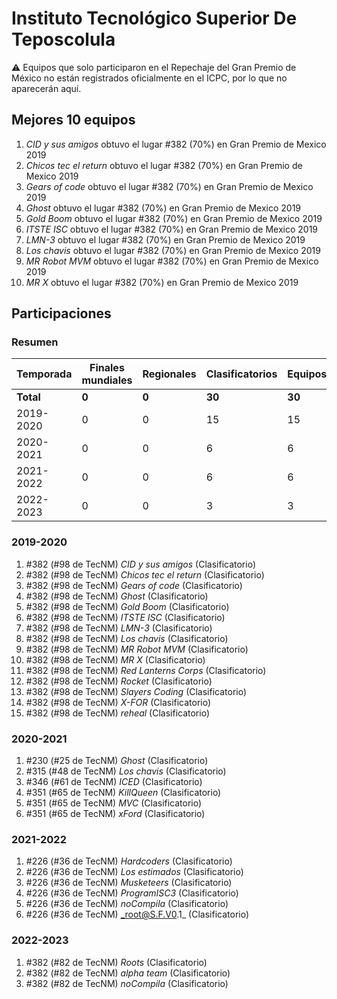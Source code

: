 # Instituto Tecnológico Superior De Teposcolula

:warning: Equipos que solo participaron en el Repechaje del Gran Premio de México no están registrados oficialmente en el ICPC, por lo que no aparecerán aquí.

## Mejores 10 equipos

1. _CID y sus amigos_ obtuvo el lugar #382 (70%) en Gran Premio de Mexico 2019
1. _Chicos tec el return_ obtuvo el lugar #382 (70%) en Gran Premio de Mexico 2019
1. _Gears of code_ obtuvo el lugar #382 (70%) en Gran Premio de Mexico 2019
1. _Ghost_ obtuvo el lugar #382 (70%) en Gran Premio de Mexico 2019
1. _Gold Boom_ obtuvo el lugar #382 (70%) en Gran Premio de Mexico 2019
1. _ITSTE ISC_ obtuvo el lugar #382 (70%) en Gran Premio de Mexico 2019
1. _LMN-3_ obtuvo el lugar #382 (70%) en Gran Premio de Mexico 2019
1. _Los chavis_ obtuvo el lugar #382 (70%) en Gran Premio de Mexico 2019
1. _MR Robot MVM_ obtuvo el lugar #382 (70%) en Gran Premio de Mexico 2019
1. _MR X_ obtuvo el lugar #382 (70%) en Gran Premio de Mexico 2019

## Participaciones

### Resumen

| Temporada | Finales mundiales | Regionales | Clasificatorios | Equipos |
| --- | --- | --- | --- | --- |
| **Total** | **0** | **0** | **30** | **30** |
| 2019-2020 | 0 | 0 | 15 | 15 |
| 2020-2021 | 0 | 0 | 6 | 6 |
| 2021-2022 | 0 | 0 | 6 | 6 |
| 2022-2023 | 0 | 0 | 3 | 3 |

### 2019-2020

1. #382 (#98 de TecNM) _CID y sus amigos_ (Clasificatorio)
1. #382 (#98 de TecNM) _Chicos tec el return_ (Clasificatorio)
1. #382 (#98 de TecNM) _Gears of code_ (Clasificatorio)
1. #382 (#98 de TecNM) _Ghost_ (Clasificatorio)
1. #382 (#98 de TecNM) _Gold Boom_ (Clasificatorio)
1. #382 (#98 de TecNM) _ITSTE ISC_ (Clasificatorio)
1. #382 (#98 de TecNM) _LMN-3_ (Clasificatorio)
1. #382 (#98 de TecNM) _Los chavis_ (Clasificatorio)
1. #382 (#98 de TecNM) _MR Robot MVM_ (Clasificatorio)
1. #382 (#98 de TecNM) _MR X_ (Clasificatorio)
1. #382 (#98 de TecNM) _Red Lanterns Corps_ (Clasificatorio)
1. #382 (#98 de TecNM) _Rocket_ (Clasificatorio)
1. #382 (#98 de TecNM) _Slayers Coding_ (Clasificatorio)
1. #382 (#98 de TecNM) _X-FOR_ (Clasificatorio)
1. #382 (#98 de TecNM) _reheal_ (Clasificatorio)

### 2020-2021

1. #230 (#25 de TecNM) _Ghost_ (Clasificatorio)
1. #315 (#48 de TecNM) _Los chavis_ (Clasificatorio)
1. #346 (#61 de TecNM) _ICED_ (Clasificatorio)
1. #351 (#65 de TecNM) _KillQueen_ (Clasificatorio)
1. #351 (#65 de TecNM) _MVC_ (Clasificatorio)
1. #351 (#65 de TecNM) _xFord_ (Clasificatorio)

### 2021-2022

1. #226 (#36 de TecNM) _Hardcoders_ (Clasificatorio)
1. #226 (#36 de TecNM) _Los estimados_ (Clasificatorio)
1. #226 (#36 de TecNM) _Musketeers_ (Clasificatorio)
1. #226 (#36 de TecNM) _ProgramISC3_ (Clasificatorio)
1. #226 (#36 de TecNM) _noCompila_ (Clasificatorio)
1. #226 (#36 de TecNM) _root@S.F.V0.1_ (Clasificatorio)

### 2022-2023

1. #382 (#82 de TecNM) _Roots_ (Clasificatorio)
1. #382 (#82 de TecNM) _alpha team_ (Clasificatorio)
1. #382 (#82 de TecNM) _noCompila_ (Clasificatorio)



